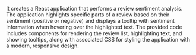 It creates a React application that performs a review sentiment analysis. The application highlights specific parts of a review based on their sentiment (positive or negative) and displays a tooltip with sentiment information when hovering over the highlighted text. The provided code includes components for rendering the review list, highlighting text, and showing tooltips, along with associated CSS for styling the application with a modern, responsive design.
